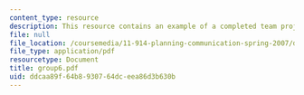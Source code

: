 ```yaml
---
content_type: resource
description: This resource contains an example of a completed team project.
file: null
file_location: /coursemedia/11-914-planning-communication-spring-2007/ddcaa89f64b8930764dceea86d3b630b_group6.pdf
file_type: application/pdf
resourcetype: Document
title: group6.pdf
uid: ddcaa89f-64b8-9307-64dc-eea86d3b630b
---
```

